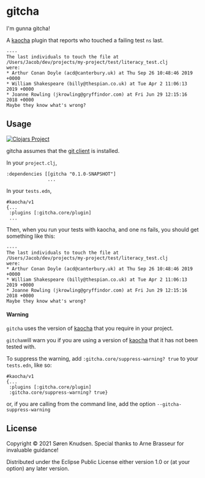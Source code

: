 # gitcha

I'm gunna gitcha!

A [kaocha](https://github.com/lambdaisland/kaocha) plugin that reports who touched a failing test `ns` last.

```
----
The last individuals to touch the file at
/Users/Jacob/dev/projects/my-project/test/literacy_test.clj
were:
* Arthur Conan Doyle (acd@canterbury.uk) at Thu Sep 26 10:48:46 2019 +0000
* William Shakespeare (billy@thespian.co.uk) at Tue Apr 2 11:06:13 2019 +0000
* Joanne Rowling (jkrowling@gryffindor.com) at Fri Jun 29 12:15:16 2018 +0000
Maybe they know what's wrong?
```

## Usage

[![Clojars Project](https://img.shields.io/clojars/v/gitcha.svg)](https://clojars.org/gitcha)

gitcha assumes that the [git client](https://git-scm.com/downloads) is installed.

In your `project.clj`, 
```
:dependencies [[gitcha "0.1.0-SNAPSHOT"]
               ...
```

In your `tests.edn`, 
```
#kaocha/v1
{...
 :plugins [:gitcha.core/plugin]
 ...
```
Then, when you run your tests with kaocha, and one ns fails, you should get something like this:
```
----
The last individuals to touch the file at
/Users/Jacob/dev/projects/my-project/test/literacy_test.clj
were:
* Arthur Conan Doyle (acd@canterbury.uk) at Thu Sep 26 10:48:46 2019 +0000
* William Shakespeare (billy@thespian.co.uk) at Tue Apr 2 11:06:13 2019 +0000
* Joanne Rowling (jkrowling@gryffindor.com) at Fri Jun 29 12:15:16 2018 +0000
Maybe they know what's wrong?
```

#### Warning

`gitcha` uses the version of [kaocha](https://github.com/lambdaisland/kaocha) that you require in your project.

`gitcha`will warn you if you are using a version of [kaocha](https://github.com/lambdaisland/kaocha) that it has not been tested with.

To suppress the warning, add `:gitcha.core/suppress-warning? true` to your `tests.edn`, like so:
```
#kaocha/v1
{...
 :plugins [:gitcha.core/plugin]
 :gitcha.core/suppress-warning? true}
```
or, if you are calling from the command line, add the option `--gitcha-suppress-warning`

## License

Copyright © 2021 Søren Knudsen. Special thanks to Arne Brasseur for invaluable guidance!

Distributed under the Eclipse Public License either version 1.0 or (at
your option) any later version.
